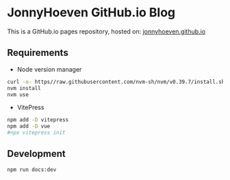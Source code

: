 # JonnyHoeven GitHub.io Blog

This is a GitHub.io pages repository, hosted on:
[jonnyhoeven.github.io](https://jonnyhoeven.github.io)

## Requirements

- Node version manager

```bash
curl -o- https//raw.githubusercontent.com/nvm-sh/nvm/v0.39.7/install.sh | bash
nvm install
nvm use
```

- VitePress

```bash
npm add -D vitepress
npm add -D vue
#npx vitepress init
```

## Development

```bash
npm run docs:dev
```
